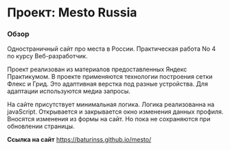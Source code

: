 # Проект: Mesto Russia

### Обзор
Одностраничный сайт про места в России. Практическая работа No 4 по курсу Веб-разработчик.

Проект реализован из материалов предоставленных Яндекс Практикумом. В проекте применяются технологии построения сетки Флекс и Грид. Это адаптивная верстка под разные устройства. Для адаптации используются медиа запросы.

На сайте присутствует минимальная логика. Логика реализованна на javaScript. Открывается и закрывается окно изменения данных профиля. Вносятся изменения из формы на сайт. Но пока не сохраняются при обновлении страницы.

**Ссылка на сайт**
https://baturinss.github.io/mesto/